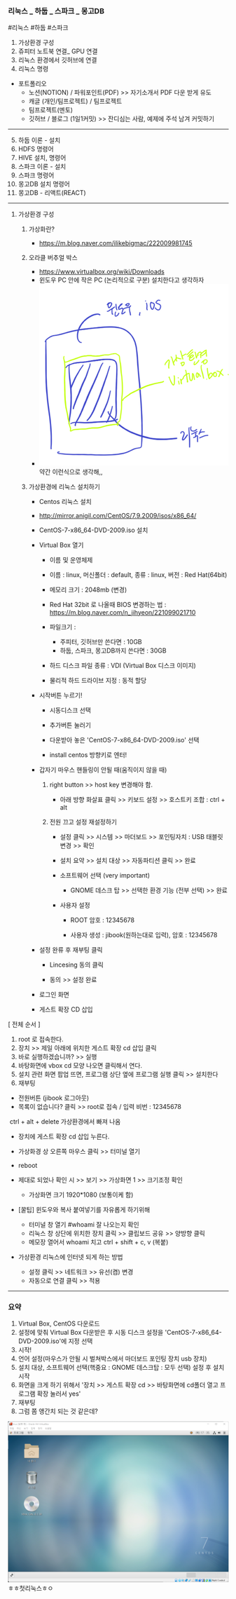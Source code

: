 ### 리눅스 _ 하둡 _ 스파크 _ 몽고DB

#리눅스 #하둡 #스파크



1. 가상환경 구성
2. 쥬피터 노트북 연결_ GPU 연결
3. 리눅스 환경에서 깃허브에 연결
4. 리눅스 명령

- 포트폴리오
  - 노션(NOTION) / 파워포인트(PDF) >> 자기소개서 PDF 다운 받게 유도
  - 캐글 (개인/팀프로젝트) / 팀프로젝트
  - 팀프로젝트(멘토)
  - 깃허브 / 블로그 (1일1커밋) >> 잔디심는 사람, 예제에 주석 남겨 커밋하기



---

5. 하둡 이론 - 설치
6. HDFS 명령어
7. HIVE 설치, 명령어
8. 스파크 이론 - 설치
9. 스파크 명령어 
10. 몽고DB 설치 명령어
11. 몽고DB - 리액트(REACT)





---

1. 가상환경 구성

   1. 가상화란?

      - https://m.blog.naver.com/ilikebigmac/222009981745

   2. 오라클 버추얼 박스

      - https://www.virtualbox.org/wiki/Downloads
      - 윈도우 PC 안에 작은 PC (논리적으로 구분) 설치한다고 생각하자
      - ![가상환경-16402369333951](day04_리눅스.assets/가상환경-16402369333951.png)약간 이런식으로 생각해,,

   3. 가상환경에 리눅스 설치하기

      - Centos 리눅스 설치

      - http://mirror.anigil.com/CentOS/7.9.2009/isos/x86_64/

      - CentOS-7-x86_64-DVD-2009.iso 설치

        

      - Virtual Box 열기

        - 이름 및 운영체제

        - 이름 : linux, 머신폴더 : default, 종류 : linux, 버전 : Red Hat(64bit)

        - 메모리 크기 : 2048mb (변경)

        - Red Hat 32bit  로 나올때 BIOS 변경하는 법 : https://m.blog.naver.com/n_jihyeon/221099021710

        - 파일크기 :

          - 주피터, 깃허브만 쓴다면 : 10GB
          - 하둡, 스파크, 몽고DB까지 쓴다면 : 30GB

        - 하드 디스크 파일 종류 : VDI (Virtual Box 디스크 이미지)

        - 물리적 하드 드라이브 지정 : 동적 할당

          

      - 시작버튼 누르기!

        - 시동디스크 선택
   
        - 추가버튼 눌러기
   
        - 다운받아 놓은 'CentOS-7-x86_64-DVD-2009.iso' 선택
   
        - install centos 방향키로 엔터!
   
          
   
      - 갑자기 마우스 핸들링이 안될 때(움직이지 않을 때)
   
        1. right button >> host key 변경해야 함. 
   
           - 아래 방향 화살표 클릭 >> 키보드 설정 >> 호스트키 조합 : ctrl + alt
   
        2. 전원 끄고 설정 재설정하기
   
           - 설정 클릭 >> 시스템 >> 마더보드 >> 포인팅자치 : USB 태블릿 변경 >> 확인
   
           - 설치 요약 >> 설치 대상 >> 자동파티션 클릭 >> 완료
   
           - 소프트웨어 선택 (very important)
   
             - GNOME 데스크 탑 >> 선택한 환경 기능 (전부 선택) >> 완료
   
               
   
           - 사용자 설정
   
             - ROOT 암호 : 12345678
   
             - 사용자 생성 : jibook(원하는대로 입력), 암호 : 12345678
   
               
   
      - 설정 완류 후 재부팅 클릭
   
        - Lincesing 동의 클릭
   
        - 동의 >> 설정 완료
   
          
   
      - 로그인 화면
   
      - 게스트 확장 CD 삽입



[ 전체 순서 ]

1. root 로 접속한다.
2. 장치 >> 제일 아래에 위치한 게스트 확장 cd 삽입 클릭
3. 바로 실행하겠습니까? >> 실행
4. 바탕화면에 vbox cd 모양 나오면 클릭해서 연다.
5. 설치 관련 화면 팝업 뜨면, 프로그램 상단 옆에 프로그램 실행 클릭 >> 설치한다
6. 재부팅



- 전원버튼 (jibook 로그아웃)
- 목록이 없습니다? 클릭 >> root로 접속 / 입력 비번 : 12345678

​		ctrl + alt + delete 가상환경에서 빠져 나옴

- 장치에 게스트 확장 cd 삽입 누른다. 
- 가상화경 상 오른쪽 마우스 클릭 >> 터미널 열기
- reboot
- 제대로 되었나 확인 시 >> 보기 >> 가상화면 1 >> 크기조정 확인 
  - 가상화면 크기 1920*1080 (보통이케 함)



- [꿀팁] 윈도우와 복사 붙여넣기를 자유롭게 하기위해
  - 터미널 창 열기 #whoami 잘 나오는지 확인
  - 리눅스 창 상단에 위치한 장치 클릭 >> 클립보드 공유 >> 양방향 클릭
  - 메모장 열어서 whoami 치고 ctrl + shift + c, v (복붙)



- 가상환경 리눅스에 인터넷 되게 하는 방법
  - 설정 클릭 >> 네트워크 >> 유선(켬) 변경
  - 자동으로 연결 클릭 >> 적용 





---

### 요약

1. Virtual Box, CentOS 다운로드
2. 설정에 맞춰 Virtual Box 다운받은 후 시동 디스크 설정을 'CentOS-7-x86_64-DVD-2009.iso'에 지정 선택
3. 시작!
4. 언어 설정(마우스가 안될 시 벌쳐박스에서 마더보드 포인팅 장치 usb 장치) 
5. 설치 대상, 소프트웨어 선택(핵중요 : GNOME 데스크탑 : 모두 선택) 설정 후 설치 시작
6. 화면을 크게 하기 위해서 '장치 >> 게스트 확장 cd >> 바탕화면에 cd폴더 열고 프로그램 확장 눌러서 yes'
7. 재부팅
8. 그럼 쫌 앵간치 되는 것 같은데?





![리눅스ㅎㅇ](리눅스ㅎㅇ.png)ㅎㅎ첫리눅스ㅎㅇ

